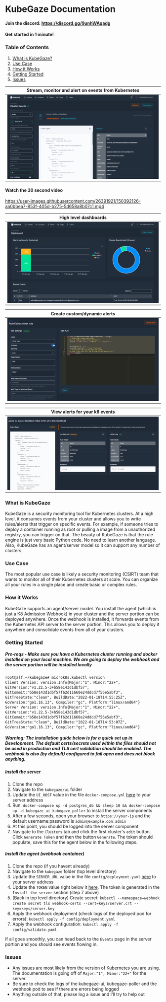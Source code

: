 # KubeGaze Documentation

#### Join the discord: https://discord.gg/9unhWAqadg
#### Get started in 1 minute!

### Table of Contents
1. [What is KubeGaze?](#what-is-kubegaze)
2. [Use Case](#use-case)
3. [How it Works](#how-it-works)
4. [Getting Started](#getting-started)
5. [Issues](#issues)

Stream, monitor and alert on events from Kubernetes          |  
:-------------------------:|
![](https://github.com/bmarsh9/kubegaze/raw/gh-pages/images/kubegaze_2.PNG)  |

#### Watch the 30 second video 
https://user-images.githubusercontent.com/26391921/150392126-aa0bbea7-853f-405d-b275-5d658a8b07c1.mp4


High level dashboards          |  
:-------------------------:|
![](https://github.com/bmarsh9/kubegaze/raw/gh-pages/images/kubegaze_1.PNG)  |

Create custom/dynamic alerts          |  
:-------------------------:|
![](https://github.com/bmarsh9/kubegaze/raw/gh-pages/images/kubegaze_3.PNG)  |

View alerts for your k8 events          |  
:-------------------------:|
![](https://github.com/bmarsh9/kubegaze/raw/gh-pages/images/kubegaze_4.PNG)  |

### What is KubeGaze

KubeGaze is a security monitoring tool for Kubernetes clusters. At a high level, it consumes events from your cluster and allows you to write rules/alerts that trigger on specific events. For example, if someone tries to deploy a container running as root or pulling a image from a unauthorized registry, you can trigger on that. The beauty of KubeGaze is that the rule engine is just very basic Python code. No need to learn another language. Also, KubeGaze has an agent/server model so it can support any number of clusters.

### Use Case

The most popular use case is likely a security monitoring (CSIRT) team that wants to monitor all of their Kubernetes clusters at scale. You can organize all your rules in a single place and create basic or complex rules.

### How it Works

KubeGaze supports an agent/server model. You install the agent (which is just a K8 Admission Webhook) in your cluster and the server portion can be deployed anywhere. Once the webhook is installed, it forwards events from the Kubernetes API server to the server portion. This allows you to deploy it anywhere and consolidate events from all of your clusters.

### Getting Started

##### Pre-reqs - Make sure you have a Kubernetes cluster running and docker installed on your local machine. We are going to deploy the webhook and the server portion will be installed locally

```
root@alf:~/kubegaze# microk8s.kubectl version
Client Version: version.Info{Major:"1", Minor:"22+", GitVersion:"v1.22.5-3+b58e143d1dbf57", GitCommit:"b58e143d1dbf57f62d11660e24ddcd7f56e5abf3", GitTreeState:"clean", BuildDate:"2022-01-18T14:55:25Z", GoVersion:"go1.16.13", Compiler:"gc", Platform:"linux/amd64"}
Server Version: version.Info{Major:"1", Minor:"22+", GitVersion:"v1.22.5-3+b58e143d1dbf57", GitCommit:"b58e143d1dbf57f62d11660e24ddcd7f56e5abf3", GitTreeState:"clean", BuildDate:"2022-01-18T14:53:07Z", GoVersion:"go1.16.13", Compiler:"gc", Platform:"linux/amd64"}
```

##### Warning: The installation guide below is for a quick set up in Development. The default certs/secrets used within the files should not be used in production and TLS cert validation should be enabled. The webhook is also (by default) configured to fail open and does not block anything.

##### Install the server
1. Clone the repo
2. Navigate to the `kubegaze/ui` folder
3. Update the `UI_HOST` value in the file `docker-compose.yml` [here](https://github.com/bmarsh9/kubegaze/blob/main/ui/docker-compose.yml#L37) to your server address
4. Run: `docker-compose up -d postgres_db && sleep 10 && docker-compose up -d kubegaze_ui kubegaze_poller` to install the server components
5. After a few seconds, open your browser to `https://your-ip` and the default username:password is `admin@example.com:admin`
6. At this point, you should be logged into the server component
7. Navigate to the `Clusters` tab and click the first cluster's `edit` button. Click `Generate Token` and then the button `Generate`. The token should populate, save this for the agent below in the following steps.

##### Install the agent (webhook container)
1. Clone the repo (if you havent already)
2. Navigate to the `kubegaze` folder (top level directory)
3. Update the `SERVER_URL` value in the file `config/deployment.yaml` [here](https://github.com/bmarsh9/kubegaze/blob/main/config/deployment.yaml#L49) to your server address
4. Update the `TOKEN` value right below it [here](https://github.com/bmarsh9/kubegaze/blob/main/config/deployment.yaml#L51). The token is generated in the `Install the server` section (step 7 above)
5. (Back in top level directory) Create secret: `kubectl --namespace=webhook create secret tls webhook-certs --cert=keys/server.crt --key=keys/server.key`
6. Apply the webhook deployment (check logs of the deployed pod for errors): `kubectl apply -f config/deployment.yaml`
7. Apply the webhook configuration: `kubectl apply -f config/validate.yaml`

If all goes smoothly, you can head back to the `Events` page in the server portion and you should see events flowing in.

### Issues

- Any issues are most likely from the version of Kubernetes you are using. The documentation is going off of `Major:"1", Minor:"22+"` for the server. 
- Be sure to check the logs of the kubegaze-ui, kubegaze-poller and the webhook pod to see if there are errors being logged
- Anything outside of that, please log a issue and I'll try to help out
